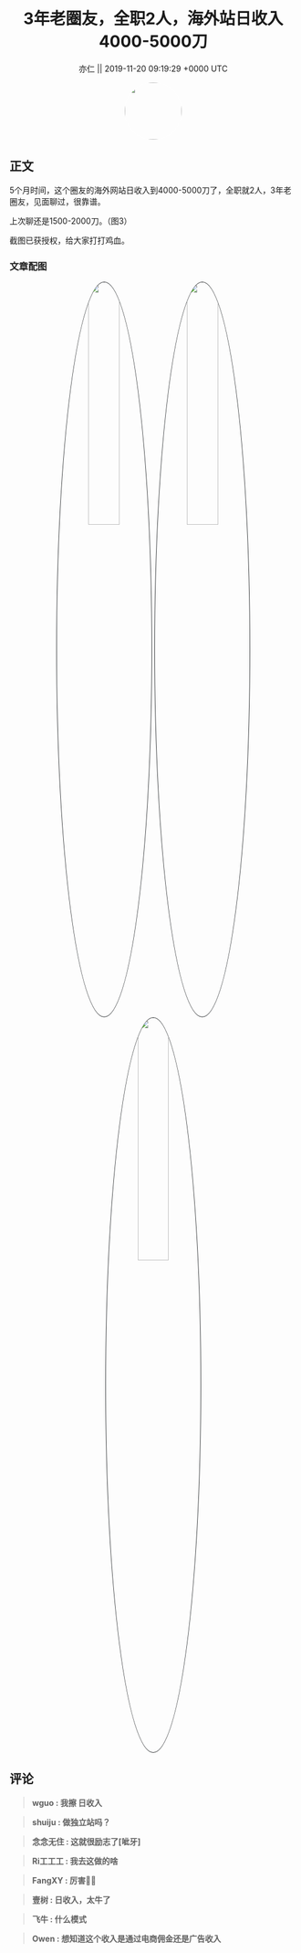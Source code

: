 <h1 align="center">3年老圈友，全职2人，海外站日收入4000-5000刀</h1>




<p align="center">
    <a>亦仁 || 2019-11-20 09:19:29 &#43;0000 UTC</a>
</p>

<div align="center">
    <img src="https://images.zsxq.com/Fn3NQqCN8nuGF86yZPXSbEsl0mb3?e=1590940799&amp;token=kIxbL07-8jAj8w1n4s9zv64FuZZNEATmlU_Vm6zD:pfbNc8W3hS0oYG_hyXXh_rHMHuc=" width="100" height="100" style="border:1px solid;border-radius:50%; color:#ffffff"/>
</div>




## 正文

<div>
5个月时间，这个圈友的海外网站日收入到4000-5000刀了，全职就2人，3年老圈友，见面聊过，很靠谱。

上次聊还是1500-2000刀。（图3）

截图已获授权，给大家打打鸡血。
</div>

### 文章配图

<div class="image" align="center">

<img src="https://images.zsxq.com/FnunmrVCONZjBruHidhUchgffitj?imageMogr2/auto-orient/thumbnail/800x/format/jpg/blur/1x0/quality/75&amp;e=1590940799&amp;token=kIxbL07-8jAj8w1n4s9zv64FuZZNEATmlU_Vm6zD:izDVS0_tsCMzC77Ej4xxyJIm884=" width="33%" height="33%" style="border:1px solid;border-radius:50%; color:#3c3f41"/>

<img src="https://images.zsxq.com/FuWAbdi8s7uD_eeUxq4s6Y2z2mna?e=1590940799&amp;token=kIxbL07-8jAj8w1n4s9zv64FuZZNEATmlU_Vm6zD:A5Q7Rc39axtpEH3VuJ9EQ5a2teg=" width="33%" height="33%" style="border:1px solid;border-radius:50%; color:#3c3f41"/>

<img src="https://images.zsxq.com/FjigD88blsfNOtBV2qD4Y6wkIrH1?imageMogr2/auto-orient/thumbnail/800x/format/jpg/blur/1x0/quality/75&amp;e=1590940799&amp;token=kIxbL07-8jAj8w1n4s9zv64FuZZNEATmlU_Vm6zD:7p0lE5ewqH9b6v7QnnZjjonohyc=" width="33%" height="33%" style="border:1px solid;border-radius:50%; color:#3c3f41"/>

</div>


## 评论

<div align="left">
<div>

<blockquote >
<span> <strong>wguo : 我擦 日收入 </strong></span>
</blockquote>

<blockquote >
<span> <strong>shuiju : 做独立站吗？ </strong></span>
</blockquote>

<blockquote >
<span> <strong>念念无住 : 这就很励志了[呲牙] </strong></span>
</blockquote>

<blockquote >
<span> <strong>Ri工工工 : 我去这做的啥 </strong></span>
</blockquote>

<blockquote >
<span> <strong>FangXY : 厉害🐂🍺 </strong></span>
</blockquote>

<blockquote >
<span> <strong>壹树 : 日收入，太牛了 </strong></span>
</blockquote>

<blockquote >
<span> <strong>飞牛 : 什么模式 </strong></span>
</blockquote>

<blockquote >
<span> <strong>Owen : 想知道这个收入是通过电商佣金还是广告收入 </strong></span>
</blockquote>

</div>
</div>
